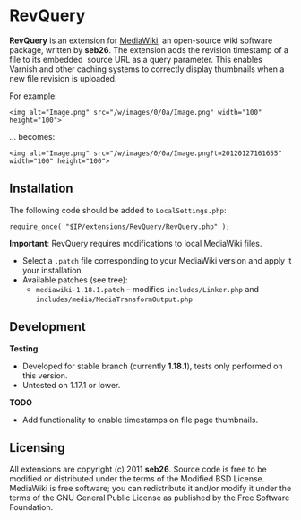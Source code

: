 RevQuery
====================

**RevQuery** is an extension for [MediaWiki](http://www.mediawiki.org/wiki/MediaWiki), an open-source wiki software package, written by **seb26**. The extension adds the revision timestamp of a file to its embedded <img> source URL as a query parameter. This enables Varnish and other caching systems to correctly display thumbnails when a new file revision is uploaded.

For example:

    <img alt="Image.png" src="/w/images/0/0a/Image.png" width="100" height="100">

... becomes:

    <img alt="Image.png" src="/w/images/0/0a/Image.png?t=20120127161655" width="100" height="100">

Installation
------------

The following code should be added to `LocalSettings.php`:

    require_once( "$IP/extensions/RevQuery/RevQuery.php" );

**Important**: RevQuery requires modifications to local MediaWiki files.

* Select a `.patch` file corresponding to your MediaWiki version and apply it your installation.
* Available patches (see tree):
    * `mediawiki-1.18.1.patch` &ndash; modifies `includes/Linker.php` and `includes/media/MediaTransformOutput.php`

Development
-----------

**Testing**

* Developed for stable branch (currently **1.18.1**), tests only performed on this version.
* Untested on 1.17.1 or lower.

**TODO**

* Add functionality to enable timestamps on file page thumbnails.

Licensing
---------

All extensions are copyright (c) 2011 **seb26**. Source code is free to be modified or distributed under the terms of the Modified BSD License. MediaWiki is free software; you can redistribute it and/or modify it under the terms of the GNU General Public License as published by the Free Software Foundation.
